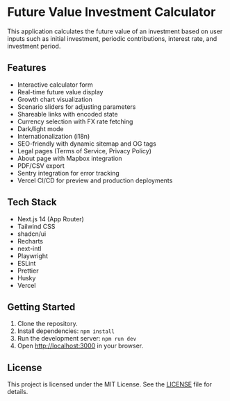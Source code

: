 # Future Value Investment Calculator

This application calculates the future value of an investment based on user inputs such as initial investment, periodic contributions, interest rate, and investment period.

## Features

- Interactive calculator form
- Real-time future value display
- Growth chart visualization
- Scenario sliders for adjusting parameters
- Shareable links with encoded state
- Currency selection with FX rate fetching
- Dark/light mode
- Internationalization (i18n)
- SEO-friendly with dynamic sitemap and OG tags
- Legal pages (Terms of Service, Privacy Policy)
- About page with Mapbox integration
- PDF/CSV export
- Sentry integration for error tracking
- Vercel CI/CD for preview and production deployments

## Tech Stack

- Next.js 14 (App Router)
- Tailwind CSS
- shadcn/ui
- Recharts
- next-intl
- Playwright
- ESLint
- Prettier
- Husky
- Vercel

## Getting Started

1. Clone the repository.
2. Install dependencies: `npm install`
3. Run the development server: `npm run dev`
4. Open [http://localhost:3000](http://localhost:3000) in your browser.

## License

This project is licensed under the MIT License. See the [LICENSE](LICENSE) file for details.